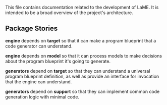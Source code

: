 This file contains documentation related to the development
of LaME. It is intended to be a broad overview of the
project's architecture.

## Package Stories
**engine** depends on **target** so that it can
  make a program blueprint that a code generator
  can understand.

**engine** depends on **model** so that it can
  process models to make decisions about the
  program blueprint it's going to generate.

**generators** depend on **target** so that they can
  understand a universal program blueprint definition,
  as well as provide an interface for invocation that
  the engine can understand.

**generators** depend on **support** so that they can
  implement common code generation logic with minimal
  code.